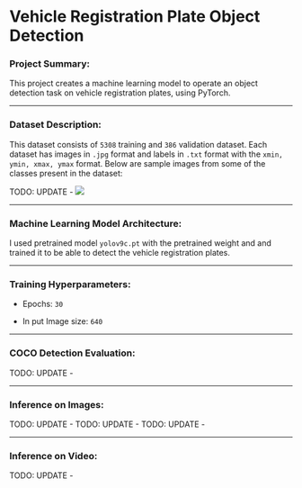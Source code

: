 # Vehicle Registration Plate Object Detection

### Project Summary:
This project creates a machine learning model to operate an object detection task on vehicle registration plates, using PyTorch.

---

### Dataset Description:

This dataset consists of `5308` training and `386` validation dataset. Each dataset has images in `.jpg` format and labels in `.txt` format with the `xmin, ymin, xmax, ymax` format. Below are sample images from some of the classes present in the dataset:

TODO: UPDATE - ![](./visuals/sports_classification_image.jpg?raw=true)

---

### Machine Learning Model Architecture:

I used pretrained model `yolov9c.pt` with the pretrained weight and and trained it to be able to detect the vehicle registration plates. 

---

### Training Hyperparameters:

* Epochs: `30`
  
* In put Image size: `640`

---

### COCO Detection Evaluation:

TODO: UPDATE - 

---

### Inference on Images:

TODO: UPDATE -
TODO: UPDATE -
TODO: UPDATE -

---


### Inference on Video:

TODO: UPDATE -
